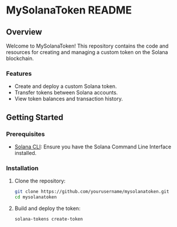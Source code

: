 # MySolanaToken README

## Overview

Welcome to MySolanaToken! This repository contains the code and resources for creating and managing a custom token on the Solana blockchain.

### Features

- Create and deploy a custom Solana token.
- Transfer tokens between Solana accounts.
- View token balances and transaction history.

## Getting Started

### Prerequisites

- [Solana CLI](https://docs.solana.com/cli/install-solana-cli-tools): Ensure you have the Solana Command Line Interface installed.

### Installation

1. Clone the repository:

    ```bash
    git clone https://github.com/yourusername/mysolanatoken.git
    cd mysolanatoken
    ```

2. Build and deploy the token:

    ```bash
    solana-tokens create-token
